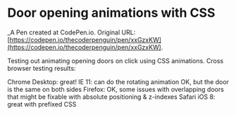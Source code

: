 # Door opening animations with CSS
 _A Pen created at CodePen.io. Original URL: [https://codepen.io/thecoderpenguin/pen/xxGzxKW](https://codepen.io/thecoderpenguin/pen/xxGzxKW).

 Testing out animating opening doors on click using CSS animations. Cross browser testing results:

Chrome Desktop: great!
IE 11: can do the rotating animation OK, but the door is the same on both sides
Firefox: OK, some issues with overlapping doors that might be fixable with absolute positioning & z-indexes
Safari iOS 8: great with prefixed CSS